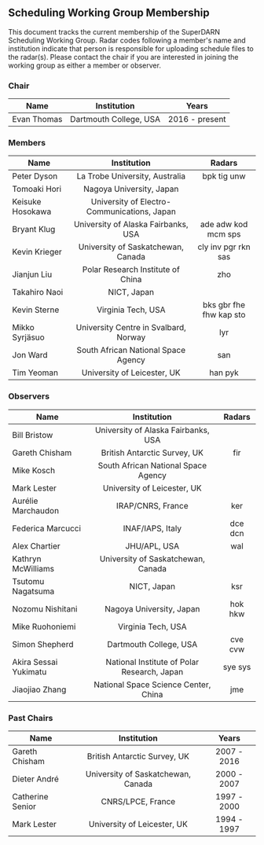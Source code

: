 ## Scheduling Working Group Membership

This document tracks the current membership of the SuperDARN Scheduling Working Group.
Radar codes following a member's name and institution indicate that person is responsible
for uploading schedule files to the radar(s). Please contact the chair if you are
interested in joining the working group as either a member or observer.

### Chair

| Name        | Institution            | Years          |
|-------------|:----------------------:|:--------------:|
| Evan Thomas | Dartmouth College, USA | 2016 - present |

### Members

| Name             | Institution                                 | Radars                  |
|------------------|:-------------------------------------------:|:-----------------------:|
| Peter Dyson      | La Trobe University, Australia              | bpk tig unw             |
| Tomoaki Hori     | Nagoya University, Japan                    |                         |
| Keisuke Hosokawa | University of Electro-Communications, Japan |                         |
| Bryant Klug      | University of Alaska Fairbanks, USA         | ade adw kod mcm sps     |
| Kevin Krieger    | University of Saskatchewan, Canada          | cly inv pgr rkn sas     |
| Jianjun Liu      | Polar Research Institute of China           | zho                     |
| Takahiro Naoi    | NICT, Japan                                 |                         |
| Kevin Sterne     | Virginia Tech, USA                          | bks gbr fhe fhw kap sto |
| Mikko Syrjäsuo   | University Centre in Svalbard, Norway       | lyr                     |
| Jon Ward         | South African National Space Agency         | san                     |
| Tim Yeoman       | University of Leicester, UK                 | han pyk                 |

### Observers

| Name                  | Institution                                 | Radars  |
|-----------------------|:-------------------------------------------:|:-------:|
| Bill Bristow          | University of Alaska Fairbanks, USA         |         |
| Gareth Chisham        | British Antarctic Survey, UK                | fir     |
| Mike Kosch            | South African National Space Agency         |         |
| Mark Lester           | University of Leicester, UK                 |         |
| Aurélie Marchaudon    | IRAP/CNRS, France                           | ker     |
| Federica Marcucci     | INAF/IAPS, Italy                            | dce dcn |
| Alex Chartier         | JHU/APL, USA                                | wal     |
| Kathryn McWilliams    | University of Saskatchewan, Canada          |         |
| Tsutomu Nagatsuma     | NICT, Japan                                 | ksr     |
| Nozomu Nishitani      | Nagoya University, Japan                    | hok hkw |
| Mike Ruohoniemi       | Virginia Tech, USA                          |         |
| Simon Shepherd        | Dartmouth College, USA                      | cve cvw |
| Akira Sessai Yukimatu | National Institute of Polar Research, Japan | sye sys |
| Jiaojiao Zhang        | National Space Science Center, China        | jme     |

### Past Chairs

| Name             | Institution                        | Years       |
|------------------|:----------------------------------:|:-----------:|
| Gareth Chisham   | British Antarctic Survey, UK       | 2007 - 2016 |
| Dieter André     | University of Saskatchewan, Canada | 2000 - 2007 |
| Catherine Senior | CNRS/LPCE, France                  | 1997 - 2000 |
| Mark Lester      | University of Leicester, UK        | 1994 - 1997 |
